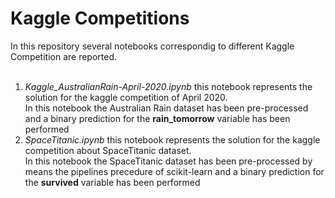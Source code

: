 # Kaggle Competitions
In this repository several notebooks correspondig to different Kaggle Competition are reported.<br>
<br>
1. *Kaggle_AustralianRain-April-2020.ipynb* this notebook represents the solution for the kaggle competition of April 2020.<br>
In this notebook the Australian Rain dataset has been pre-processed and a binary prediction for the **rain_tomorrow** variable has been performed
2. *SpaceTitanic.ipynb* this notebook represents the solution for the kaggle competition about SpaceTitanic dataset.<br>
In this notebook the SpaceTitanic dataset has been pre-processed by means the pipelines precedure of scikit-learn and a binary prediction for the **survived** variable has been performed
